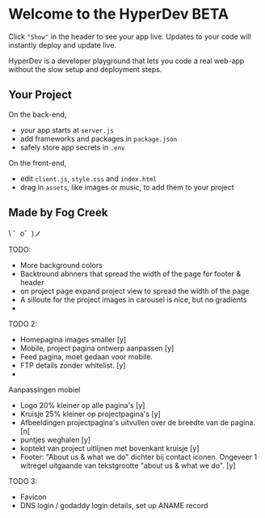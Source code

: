 Welcome to the HyperDev BETA
============================

Click `"Show"` in the header to see your app live. Updates to your code will instantly deploy and update live.

HyperDev is a developer playground that lets you code a real web-app without the slow setup and deployment steps. 


Your Project
------------

On the back-end,
- your app starts at `server.js`
- add frameworks and packages in `package.json`
- safely store app secrets in `.env`

On the front-end,
- edit `client.js`, `style.css` and `index.html`
- drag in `assets`, like images or music, to add them to your project


Made by Fog Creek
-----------------

\ ゜o゜)ノ


TODO:

 - More background colors
 - Backtround abnners that spread the width of the page for footer & header
 - on project page expand project view to spread the width of the page
 - A silloute for the project images in carousel is nice, but no gradients
 - 
 

TODO 2:

 - Homepagina images smaller [y]
 - Mobile, project pagina ontwerp aanpassen [y]
 - Feed pagina, moet gedaan voor mobile.
 - FTP details zonder whitelist. [y]
 - 
 

Aanpassingen mobiel

- Logo 20% kleiner op alle pagina's [y]
- Kruisje 25% kleiner op projectpagina's [y]
- Afbeeldingen projectpagina's uitvullen over de breedte van de pagina. [n[
- puntjes weghalen [y]
- koptekt van project uitlijnen met bovenkant kruisje [y]
- Footer: "About us & what we do" dichter bij contact iconen. Ongeveer 1 witregel uitgaande van tekstgrootte "about us & what we do". [y]
 



TODO 3:

 - Favicon
 - DNS login / godaddy login details, set up ANAME record